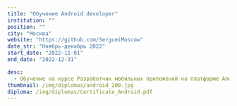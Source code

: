 ```yaml
---
title: "Обучение Android developer"
institution: ""
position: ""
city: "Москва"
website: "https://github.com/SergueiMoscow"
date_str: "Ноябрь-декабрь 2022"
start_date: "2022-11-01"
end_date: "2022-12-31"

desc:
  - Обучение на курсе Разработчик мобильных приложений на платформе Android
thumbnail: /img/diplomas/android_200.jpg
diploma: /img/diplomas/Certificate_Android.pdf  
---
```

